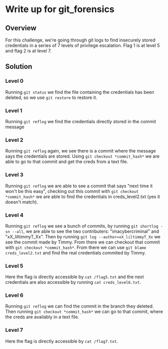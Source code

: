 # Write up for git_forensics

## Overview

For this challenge, we're going through git logs to find insecurely stored credentials in a series of 7 levels of privilege escalation. 
Flag 1 is at level 5 and flag 2 is at level 7.

## Solution

### Level 0

Running ```git status``` we find the file containing the credentials has been deleted, so we use ```git restore``` to restore it.

### Level 1

Running ```git reflog``` we find the credentials directly stored in the commit message

### Level 2

Running ```git reflog``` again, we see there is a commit where the message says the credentials are stored. 
Using ```git checkout *commit_hash*``` we are able to go to that commit and get the creds from a text file.

### Level 3

Running ```git reflog``` we are able to see a commit that says "next time it won't be this easy", checking out this 
commit with ```git checkout *commit_hash*``` we are able to find the credentials in creds_level2.txt (yes it doesn't match).

### Level 4

Running ```git reflog``` we see a bunch of commits, by running ```git shortlog -sn --all```, we are able to see the two contributers: 
"imacybercriminal" and "xX_liltimmyT_Xx". Then by running ```git log --author=xX_liltimmyT_Xx``` we see the commit made by Timmy.
From there we can checkout that commit with ```git checkout *commit_hash*```. From there we can use ```git blame creds_level2.txt``` 
and find the real credentials commited by Timmy.

### Level 5

Here the flag is directly accessible by ```cat /flag5.txt``` and the next credentials are also accessible by running ```cat creds_level6.txt```.

### Level 6

Running ```git reflog``` we can find the commit in the branch they deleted. Then running ```git checkout *commit_hash*``` we can go to that commit, 
where the creds are availably in a text file.

### Level 7

Here the flag is directly accessible by ```cat /flag7.txt```.






